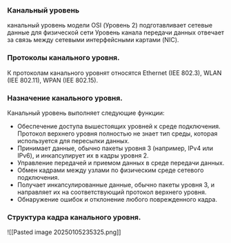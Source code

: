 ### Канальный уровень
канальный уровень модели OSI (Уровень 2) подготавливает сетевые данные для физической сети Уровень канала передачи данных отвечает за связь между сетевыми интерфейсными картами (NIC). 

### Протоколы канального уровня.
К протоколам канального уровнят относятся Ethernet (IEE 802.3), WLAN (IEE 802.11), WPAN (IEE 802.15).

### Назначение канального уровня.
Канальный уровень выполняет следующие функции:
- Обеспечение доступа вышестоящих уровней к среде подключения. Протокол верхнего уровня полностью не знает тип среды, которая используется для пересылки данных.
- Принимает данные, обычно пакеты уровня 3 (например, IPv4 или IPv6), и инкапсулирует их в кадры уровня 2.
- Управление передачей и приемом данных в среде передачи данных.
- Обмен кадрами между узлами по физическим среде сетевого подключения.
- Получает инкапсулированные данные, обычно пакеты уровня 3, и направляет их на соответствующий протокол верхнего уровня.
- Обнаружение ошибок и отклонение любого поврежденного кадра.

### Структура кадра канального уровня.
![[Pasted image 20250105235325.png]]